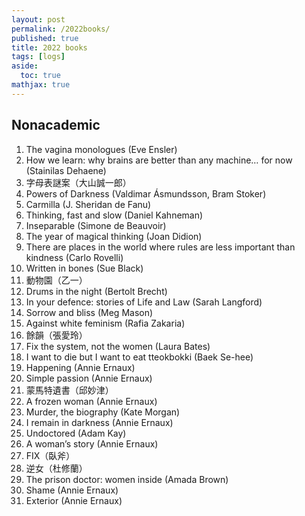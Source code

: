 ```yaml
---
layout: post
permalink: /2022books/
published: true
title: 2022 books
tags: [logs]
aside:
  toc: true
mathjax: true
---
```

<!--more-->
## Nonacademic

1. The vagina monologues (Eve Ensler)
2. How we learn: why brains are better than any machine… for now (Stainilas Dehaene)
3. 字母表謎案（大山誠一郎）
4. Powers of Darkness (Valdimar Ásmundsson, Bram Stoker)
5. Carmilla (J. Sheridan de Fanu)
6. Thinking, fast and slow (Daniel Kahneman)
7. Inseparable (Simone de Beauvoir)
8. The year of magical thinking (Joan Didion)
9. There are places in the world where rules are less important than kindness (Carlo Rovelli)
10. Written in bones (Sue Black)
11. 動物園（乙一）
12. Drums in the night (Bertolt Brecht)
13. In your defence: stories of Life and Law (Sarah Langford)
14. Sorrow and bliss (Meg Mason)
15. Against white feminism (Rafia Zakaria)
16. 餘韻（張愛玲）
17. Fix the system, not the women (Laura Bates)
18. I want to die but I want to eat tteokbokki (Baek Se-hee)
19. Happening (Annie Ernaux)
20. Simple passion (Annie Ernaux)
21. 蒙馬特遺書（邱妙津）
22. A frozen woman (Annie Ernaux)
23. Murder, the biography (Kate Morgan)
24. I remain in darkness (Annie Ernaux)
25. Undoctored (Adam Kay)
26. A woman’s story (Annie Ernaux)
27. FIX（臥斧）
28. 逆女（杜修蘭）
29. The prison doctor: women inside (Amada Brown)
30. Shame (Annie Ernaux)
31. Exterior (Annie Ernaux)
